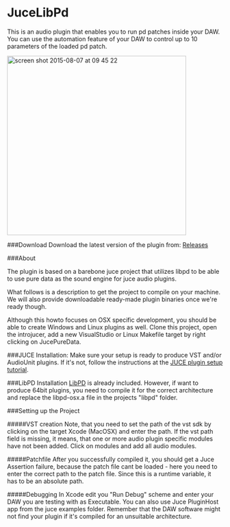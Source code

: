 

JuceLibPd 
==============

This is an audio plugin that enables you to run pd patches inside your DAW. You can use the automation feature of your DAW to control up to 10 parameters of the loaded pd patch.

<a href="https://www.youtube.com/watch?v=TsPwRh1xSps" title="Watch demo video" target="_blank">
  <img width="418" alt="screen shot 2015-08-07 at 09 45 22" src="https://cloud.githubusercontent.com/assets/692826/9131118/17ce75ba-3ce9-11e5-9419-1867a28902fc.png">
</a>

###Download
Download the latest version of the plugin from: [Releases](https://github.com/logsol/JuceLibPd/releases)

###About

The plugin is based on a barebone juce project that utilizes libpd to be able to use pure data as the sound engine for juce audio plugins.

What follows is a description to get the project to compile on your machine. We will also provide downloadable ready-made plugin binaries once we're ready though. 

Although this howto focuses on OSX specific development, you should be able to create Windows and Linux plugins as well. Clone this project, open the introjucer, add a new VisualStudio or Linux Makefile target by right clicking on JucePureData.

###JUCE Installation:
Make sure your setup is ready to produce VST and/or AudioUnit plugins. If it's not, follow the instructions at the [JUCE plugin setup tutorial](http://www.juce.com/learn/tutorials-code-examples/create-basic-audio-midi-plugin-part-1-setting-up).

###LibPD Installation
[LibPD](https://github.com/libpd/libpd) is already included. However, if want to produce 64bit plugins, you need to compile it for the correct architecture and replace the libpd-osx.a file in the projects "libpd" folder.

###Setting up the Project

#####VST creation
Note, that you need to set the path of the vst sdk by clicking on the target Xcode (MacOSX) and enter the path. If the vst path field is missing, it means, that one or more audio plugin specific modules have not been added. Click on modules and add all audio modules.

#####Patchfile
After you successfully compiled it, you should get a Juce Assertion failure, because the patch file cant be loaded - here you need to enter the correct path to the patch file. Since this is a runtime variable, it has to be an absolute path.

#####Debugging
In Xcode edit you "Run Debug" scheme and enter your DAW you are testing with as Executable. You can also use Juce PluginHost app from the juce examples folder.   Remember that the DAW software might not find your plugin if it's compiled for an unsuitable architecture.
